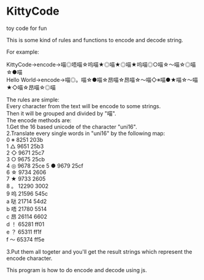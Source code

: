 # KittyCode  
toy code for fun  

This is some kind of rules and functions to encode and decode string.  

For example:  

KittyCode->encode->喵◎唔喵☆呜喵★◎喵★◎喵★呜喵◎○喵☆～喵☆◎喵☆●喵  
Hello World->encode->喵◎。喵☆●喵☆昂喵☆昂喵☆～喵◇※喵●★喵☆～喵★◇喵☆昂喵☆◎喵  


The rules are simple:  
Every character from the text will be encode to some strings.  
Then it will be grouped and divided by "喵".  
The encode methods are:  
1.Get the 16 based unicode of the character "uni16".  
2.Translate every single words in "uni16" by the following map:  
0  ※  8251   203b  
1  △  9651   25b3  
2  ◇  9671   25c7  
3  ○  9675   25cb  
4  ◎  9678   25ce 
5  ●  9679   25cf  
6  ☆  9734   2606  
7  ★  9733   2605  
8  。  12290  3002  
9  呜  21596  545c  
a 哒  21714  54d2  
b 唔  21780  5514  
c 昂  26114  6602  
d ！  65281  ff01  
e ？  65311  ff1f  
f ～  65374  ff5e  

3.Put them all togeter and you'll get the result strings which represent the encode character.  

This program is how to do encode and decode using js.
